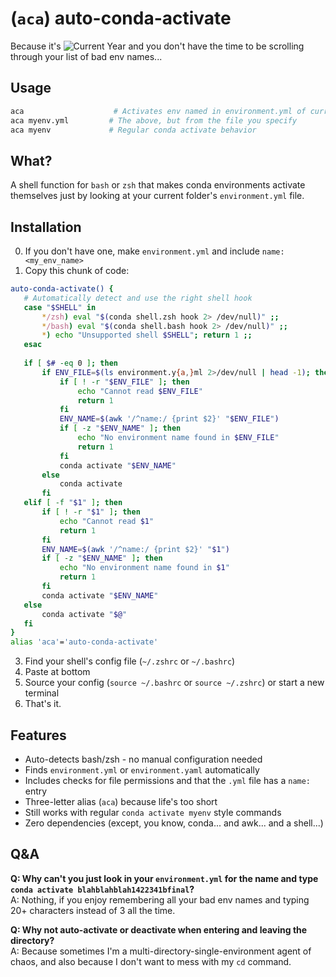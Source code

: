 # (`aca`) auto-conda-activate
Because it's ![Current Year](https://img.shields.io/static/v1?label=&message=2024&color=black) and you don't have the time to be scrolling through your list of bad env names...

## Usage
```bash
aca                    # Activates env named in environment.yml of current dir
aca myenv.yml         # The above, but from the file you specify
aca myenv             # Regular conda activate behavior
```


## What?
A shell function for `bash` or `zsh` that makes conda environments activate themselves just by looking at your current folder's `environment.yml` file.

## Installation
0. If you don't have one, make `environment.yml` and include `name: <my_env_name>`
1. Copy this chunk of code:
```bash
auto-conda-activate() {
   # Automatically detect and use the right shell hook
   case "$SHELL" in
       */zsh) eval "$(conda shell.zsh hook 2> /dev/null)" ;;
       */bash) eval "$(conda shell.bash hook 2> /dev/null)" ;;
       *) echo "Unsupported shell $SHELL"; return 1 ;;
   esac
   
   if [ $# -eq 0 ]; then
       if ENV_FILE=$(ls environment.y{a,}ml 2>/dev/null | head -1); then
           if [ ! -r "$ENV_FILE" ]; then
               echo "Cannot read $ENV_FILE"
               return 1
           fi
           ENV_NAME=$(awk '/^name:/ {print $2}' "$ENV_FILE")
           if [ -z "$ENV_NAME" ]; then
               echo "No environment name found in $ENV_FILE"
               return 1
           fi
           conda activate "$ENV_NAME"
       else
           conda activate
       fi
   elif [ -f "$1" ]; then
       if [ ! -r "$1" ]; then
           echo "Cannot read $1"
           return 1
       fi
       ENV_NAME=$(awk '/^name:/ {print $2}' "$1")
       if [ -z "$ENV_NAME" ]; then
           echo "No environment name found in $1"
           return 1
       fi
       conda activate "$ENV_NAME"
   else
       conda activate "$@"
   fi
}
alias 'aca'='auto-conda-activate'
```
3. Find your shell's config file (`~/.zshrc` or `~/.bashrc`)
4. Paste at bottom
5. Source your config (`source ~/.bashrc` or `source ~/.zshrc`) or start a new terminal
6. That's it.

## Features
- Auto-detects bash/zsh - no manual configuration needed
- Finds `environment.yml` or `environment.yaml` automatically
- Includes checks for file permissions and that the `.yml` file has a `name: ` entry
- Three-letter alias (`aca`) because life's too short
- Still works with regular `conda activate myenv` style commands
- Zero dependencies (except, you know, conda... and awk... and a shell...)

## Q&A
**Q: Why can't you just look in your `environment.yml` for the name and type `conda activate blahblahblah1422341bfinal`?**  
A: Nothing, if you enjoy remembering all your bad env names and typing 20+ characters instead of 3 all the time.

**Q: Why not auto-activate or deactivate when entering and leaving the directory?**  
A: Because sometimes I'm a multi-directory-single-environment agent of chaos, and also because I don't want to mess with my `cd` command.
```
